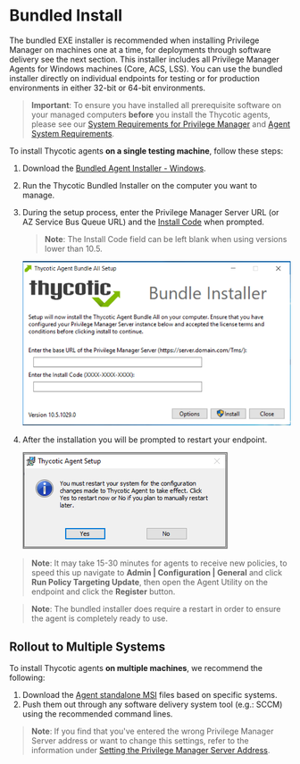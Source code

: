 [title]: # (Bundled Install)
[tags]: # (agent,endpoint)
[priority]: # (1602)
# Bundled Install

The bundled EXE installer is recommended when installing Privilege Manager on machines one at a time, for deployments through software delivery see the next section. This installer includes all Privilege Manager Agents for Windows machines (Core, ACS, LSS). You can use the bundled installer directly on individual endpoints for testing or for production environments in either 32-bit or 64-bit environments.

>**Important**:
>To ensure you have installed all prerequisite software on your managed computers __before__ you install the Thycotic agents, please see our [System Requirements for Privilege Manager](../sysreq.md) and [Agent System Requirements](agent-sysreq.md).

To install Thycotic agents __on a single testing machine__, follow these steps:

1. Download the [Bundled Agent Installer - Windows](../sw-downloads.md).
1. Run the Thycotic Bundled Installer on the computer you want to manage.
1. During the setup process, enter the Privilege Manager Server URL (or AZ Service Bus Queue URL) and the [Install Code](installcode.md) when prompted.

   >**Note**: The Install Code field can be left blank when using versions lower than 10.5.

   ![Bundle Installer Setup](images/bundle/setup.png)
1. After the installation you will be prompted to restart your endpoint.

   ![System restart prompt after agent installation](images/bundle/restart-prompt.png)

>**Note**:
>It may take 15-30 minutes for agents to receive new policies, to speed this up navigate to __Admin | Configuration | General__ and click __Run Policy Targeting Update__, then open the Agent Utility on the endpoint and click the __Register__ button.

>**Note**:
>The bundled installer does require a restart in order to ensure the agent is completely ready to use.

## Rollout to Multiple Systems

To install Thycotic agents __on multiple machines__, we recommend the following:

1. Download the [Agent standalone MSI](agent-inst-win.md) files based on specific systems.
1. Push them out through any software delivery system tool (e.g.: SCCM) using the recommended command lines.

>**Note**:
>If you find that you've entered the wrong Privilege Manager Server address or want to change this settings, refer to the information under [Setting the Privilege Manager Server Address](../../agents/all/agent-set-server-address.md).
